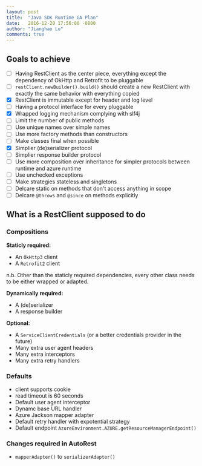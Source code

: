 ```yaml
---
layout: post
title:  "Java SDK Runtime GA Plan"
date:   2016-12-20 17:56:00 -0800
author: "Jianghao Lu"
comments: true
---
```


## Goals to achieve

- [ ] Having RestClient as the center piece, everything except the dependency of OkHttp and Retrofit to be pluggable
- [ ] `restClient.newBuilder().build()` should create a new RestClient with exactly the same behavior with everything copied
- [x] RestClient is immutable except for header and log level
- [ ] Having a protocol interface for every pluggable
- [x] Wrapped logging mechanism complying with slf4j
- [ ] Limit the number of public methods
- [ ] Use unique names over simple names
- [ ] Use more factory methods than constructors
- [ ] Make classes final when possible
- [x] Simplier (de)serializer protocol
- [ ] Simplier response builder protocol
- [ ] Use more composition over inheritance for simpler protocols between runtime and azure runtime
- [ ] Use unchecked exceptions
- [ ] Make strategies stateless and singletons
- [ ] Delcare static on methods that don't access anything in scope
- [ ] Delcare `@throws` and `@since` on methods explicitly

## What is a RestClient supposed to do

### Compositions

**Staticly required:**
- An `OkHttp3` client
- A `Retrofit2` client

n.b. Other than the staticly required dependencies, every other class needs to be either wrapped or adapted.

**Dynamically required:**
- A (de)serializer
- A response builder

**Optional:**
- A `ServiceClientCredentials` (or a better credentials provider in the future)
- Many extra user agent headers
- Many extra interceptors
- Many extra retry handlers

### Defaults
- client supports cookie
- read timeout is 60 seconds
- Default user agent interceptor
- Dynamc base URL handler
- Azure Jackson mapper adapter
- Default retry handler with expotential strategy
- Default endpoint `AzureEnvironment.AZURE.getResourceManagerEndpoint()`

### Changes required in AutoRest
- `mapperAdapter()` to `serializerAdapter()`
